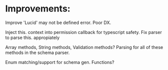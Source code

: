 
# Improvements:


Improve 'Lucid' may not be defined error. Poor DX.

Inject this. context into permission callback for typescript safety.
    Fix parser to parse this. appropiately 

Array methods,
String methods,
Validation methods?
    Parsing for all of these methods in the schema parser.

Enum matching/support for schema gen.
Functions?